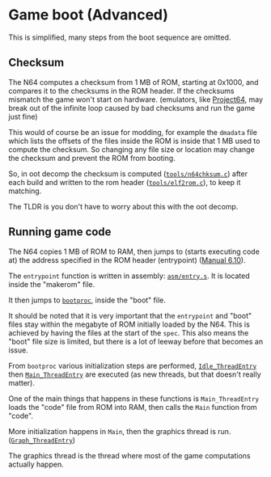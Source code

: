 # Game boot (Advanced)

This is simplified, many steps from the boot sequence are omitted.

## Checksum

The N64 computes a checksum from 1 MB of ROM, starting at 0x1000, and compares it to the checksums in the ROM header.
If the checksums mismatch the game won't start on hardware. (emulators, like [Project64](https://www.pj64-emu.com/), may break out of the infinite loop caused by bad checksums and run the game just fine)

This would of course be an issue for modding, for example the `dmadata` file which lists the offsets of the files inside the ROM is inside that 1 MB used to compute the checksum. So changing any file size or location may change the checksum and prevent the ROM from booting.

So, in oot decomp the checksum is computed ([`tools/n64chksum.c`](https://github.com/zeldaret/oot/blob/master/tools/n64chksum.c)) after each build and written to the rom header ([`tools/elf2rom.c`](https://github.com/zeldaret/oot/blob/master/tools/elf2rom.c#L186)), to keep it matching.

The TLDR is you don't have to worry about this with the oot decomp.

## Running game code

The N64 copies 1 MB of ROM to RAM, then jumps to (starts executing code at) the address specified in the ROM header (entrypoint) ([Manual 6.10](http://n64devkit.square7.ch/pro-man/pro06/06-10.htm)).

The `entrypoint` function is written in assembly: [`asm/entry.s`](https://github.com/zeldaret/oot/blob/master/asm/entry.s#L12). It is located inside the "makerom" file.

It then jumps to [`bootproc`](https://github.com/zeldaret/oot/blob/master/src/boot/boot_main.c#L13), inside the "boot" file.

It should be noted that it is very important that the `entrypoint` and "boot" files stay within the megabyte of ROM initially loaded by the N64. This is achieved by having the files at the start of the `spec`. This also means the "boot" file size is limited, but there is a lot of leeway before that becomes an issue.

From `bootproc` various initialization steps are performed, [`Idle_ThreadEntry`](https://github.com/zeldaret/oot/blob/master/src/boot/idle.c#L37) then [`Main_ThreadEntry`](https://github.com/zeldaret/oot/blob/master/src/boot/idle.c#L19) are executed (as new threads, but that doesn't really matter).

One of the main things that happens in these functions is `Main_ThreadEntry` loads the "code" file from ROM into RAM, then calls the `Main` function from "code".

More initialization happens in `Main`, then the graphics thread is run. ([`Graph_ThreadEntry`](https://github.com/zeldaret/oot/blob/master/src/code/graph.c#L399))

The graphics thread is the thread where most of the game computations actually happen.
